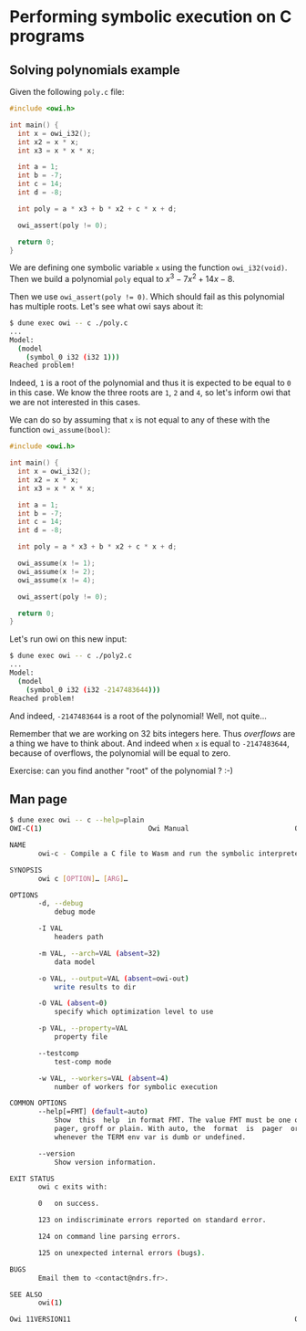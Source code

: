 # Performing symbolic execution on C programs

## Solving polynomials example

Given the following `poly.c` file:

<!-- $MDX file=poly.c -->
```c
#include <owi.h>

int main() {
  int x = owi_i32();
  int x2 = x * x;
  int x3 = x * x * x;

  int a = 1;
  int b = -7;
  int c = 14;
  int d = -8;

  int poly = a * x3 + b * x2 + c * x + d;

  owi_assert(poly != 0);

  return 0;
}
```

We are defining one symbolic variable `x` using the function `owi_i32(void)`. Then we build a polynomial `poly` equal to $x^3 - 7x^2 + 14x - 8$.

Then we use `owi_assert(poly != 0)`. Which should fail as this polynomial has multiple roots. Let's see what owi says about it:

```sh
$ dune exec owi -- c ./poly.c
...
Model:
  (model
    (symbol_0 i32 (i32 1)))
Reached problem!
```

Indeed, `1` is a root of the polynomial and thus it is expected to be equal to `0` in this case. We know the three roots are `1`, `2` and `4`, so let's inform owi that we are not interested in this cases.

We can do so by assuming that `x` is not equal to any of these with the function `owi_assume(bool)`:

<!-- $MDX file=poly2.c -->
```c
#include <owi.h>

int main() {
  int x = owi_i32();
  int x2 = x * x;
  int x3 = x * x * x;

  int a = 1;
  int b = -7;
  int c = 14;
  int d = -8;

  int poly = a * x3 + b * x2 + c * x + d;

  owi_assume(x != 1);
  owi_assume(x != 2);
  owi_assume(x != 4);

  owi_assert(poly != 0);

  return 0;
}
```

Let's run owi on this new input:


```sh
$ dune exec owi -- c ./poly2.c
...
Model:
  (model
    (symbol_0 i32 (i32 -2147483644)))
Reached problem!
```

And indeed, `-2147483644` is a root of the polynomial! Well, not quite…

Remember that we are working on 32 bits integers here. Thus *overflows* are a thing we have to think about. And indeed when `x` is equal to `-2147483644`, because of overflows, the polynomial will be equal to zero.

Exercise: can you find another "root" of the polynomial ? :-)

## Man page

```sh
$ dune exec owi -- c --help=plain
OWI-C(1)                          Owi Manual                          OWI-C(1)

NAME
       owi-c - Compile a C file to Wasm and run the symbolic interpreter on it

SYNOPSIS
       owi c [OPTION]… [ARG]…

OPTIONS
       -d, --debug
           debug mode

       -I VAL
           headers path

       -m VAL, --arch=VAL (absent=32)
           data model

       -o VAL, --output=VAL (absent=owi-out)
           write results to dir

       -O VAL (absent=0)
           specify which optimization level to use

       -p VAL, --property=VAL
           property file

       --testcomp
           test-comp mode

       -w VAL, --workers=VAL (absent=4)
           number of workers for symbolic execution

COMMON OPTIONS
       --help[=FMT] (default=auto)
           Show  this  help  in format FMT. The value FMT must be one of auto,
           pager, groff or plain. With auto, the  format  is  pager  or  plain
           whenever the TERM env var is dumb or undefined.

       --version
           Show version information.

EXIT STATUS
       owi c exits with:

       0   on success.

       123 on indiscriminate errors reported on standard error.

       124 on command line parsing errors.

       125 on unexpected internal errors (bugs).

BUGS
       Email them to <contact@ndrs.fr>.

SEE ALSO
       owi(1)

Owi 11VERSION11                                                       OWI-C(1)
```
